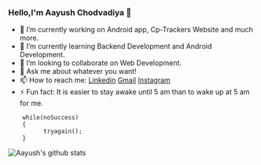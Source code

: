 ### Hello,I'm Aayush Chodvadiya 👋

- 🔭 I’m currently working on Android app, Cp-Trackers Website and much more.
- 🌱 I’m currently learning Backend Development and Android Development.
- 👯 I’m looking to collaborate on Web Development.
- 💬 Ask me about whatever you want!
- 📫 How to reach me: [Linkedin](https://www.linkedin.com/in/aayush-chodvadiya/) [Gmail](mailto:auc1607@gmail.com) [Instagram](https://www.instagram.com/aayushchodvadiya_07/)
- ⚡ Fun fact: It is easier to stay awake until 5 am than to wake up at 5 am for me.  

  

```
    while(noSuccess)
    {
          tryagain();
    } 
```
  ![Aayush's github stats](https://github-readme-stats.vercel.app/api?username=aayush1607&show_icons=true&theme=highcontrast)            
<!--
**aayush1607/aayush1607** is a ✨ _special_ ✨ repository because its `README.md` (this file) appears on your GitHub profile.

Here are some ideas to get you started:

 ...
 ...
 ...
- 🤔 I’m looking for help with ...
t ...
 ...
- 😄 Pronouns: ...
 ...
-->
